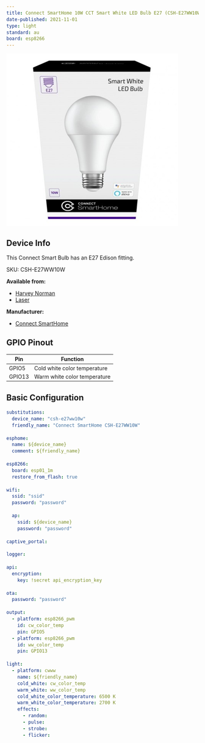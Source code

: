 ```yaml
---
title: Connect SmartHome 10W CCT Smart White LED Bulb E27 (CSH-E27WW10W)
date-published: 2021-11-01
type: light
standard: au
board: esp8266
---
```


![Connect SmartHome 10W CCT Smart White LED Bulb](connect_smarthome_CSH-E27WW10W.jpg "Connect SmartHome 10W CCT Smart White LED Bulb")

## Device Info

This Connect Smart Bulb has an E27 Edison fitting.

SKU: CSH-E27WW10W

**Available from:**

- [Harvey Norman](https://www.harveynorman.com.au/)
- [Laser](https://www.laserco.com.au/)

**Manufacturer:**

- [Connect SmartHome](https://connectsmarthome.com.au/product/connect-10w-smart-white-bulb-e27/)

## GPIO Pinout

| Pin    | Function                     |
| ------ | ---------------------------- |
| GPIO5  | Cold white color temperature |
| GPIO13 | Warm white color temperature |

## Basic Configuration

```yaml
substitutions:
  device_name: "csh-e27ww10w"
  friendly_name: "Connect SmartHome CSH-E27WW10W"

esphome:
  name: ${device_name}
  comment: ${friendly_name}

esp8266:
  board: esp01_1m
  restore_from_flash: true

wifi:
  ssid: "ssid"
  password: "password"

  ap:
    ssid: ${device_name}
    password: "password"

captive_portal:

logger:

api:
  encryption:
    key: !secret api_encryption_key

ota:
  password: "password"

output:
  - platform: esp8266_pwm
    id: cw_color_temp
    pin: GPIO5
  - platform: esp8266_pwm
    id: ww_color_temp
    pin: GPIO13

light:
  - platform: cwww
    name: ${friendly_name}
    cold_white: cw_color_temp
    warm_white: ww_color_temp
    cold_white_color_temperature: 6500 K
    warm_white_color_temperature: 2700 K
    effects:
      - random:
      - pulse:
      - strobe:
      - flicker:
```
